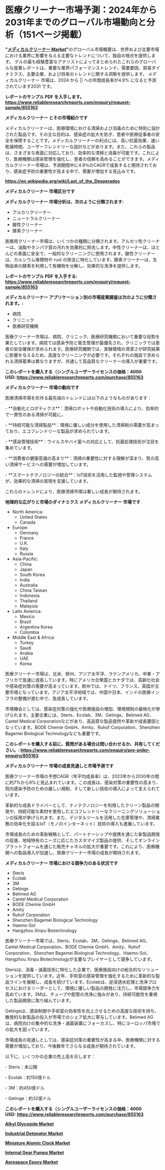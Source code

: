 <p><h1>医療クリーナー市場予測：2024年から2031年までのグローバル市場動向と分析（151ページ掲載）</h1></p><p><strong>"<a href="https://www.reliableresearchreports.com/medical-cleaner-r855163">メディカルクリーナー Market</a>"</strong>のグローバル市場概要は、世界および主要市場における業界に影響を与える主要なトレンドについて、独自の視点を提供します。 デルの最も経験豊富なアナリストによってまとめられたこれらのグローバルな産業レポートは、重要な業界パフォーマンストレンド、需要要因、貿易ダイナミクス、主要企業、および将来のトレンドに関する洞察を提供します。 メディカルクリーナー 市場は、2024 から || への年間成長率が4.9% になると予測されています2031 です。</p>
<p><strong>レポートのサンプル PDF を入手します。</strong><strong><a href="https://www.reliableresearchreports.com/enquiry/request-sample/855163">https://www.reliableresearchreports.com/enquiry/request-sample/855163</a></strong></p>
<p><strong>メディカルクリーナー とその市場紹介です</strong></p>
<p><p>メディカルクリーナーは、医療環境における清掃および消毒のために特別に設計された製品です。その主な目的は、感染症の拡大を防ぎ、患者や医療従事者の安全を保障することです。メディカルクリーナーの利点には、高い抗菌効果、速い乾燥時間、ユーザーフレンドリーな設計などがあります。また、これらの製品は、さまざまな表面に対応しており、効率的な清掃と消毒が可能です。これにより、医療機関は感染管理を強化し、患者の信頼を高めることができます。メディカルクリーナー市場は、予測期間中に4.9％のCAGRで成長すると期待されており、感染症予防の重要性が高まる中で、需要が増加する見込みです。</p><a href="https://en.wikipedia.org/wiki/Last_of_the_Desperados"></a></p>
<p><strong><a href="https://en.wikipedia.org/wiki/Last_of_the_Desperados">https://en.wikipedia.org/wiki/Last_of_the_Desperados</a></strong></p>
<p><strong>メディカルクリーナー&nbsp;市場区分です</strong><strong></strong></p>
<p><strong>メディカルクリーナー 市場分析は、次のように分類されます:</strong>&nbsp;</p>
<p><ul><li>アルカリクリーナー</li><li>ニュートラルクリーナー</li><li>酸性クリーナー</li><li>酵素クリーナー</li></ul></p>
<p><p>医療用クリーナー市場は、いくつかの種類に分類されます。アルカリ性クリーナーは、油脂やタンパク質の汚れを効果的に除去します。中性クリーナーは、ほとんどの表面に安全で、一般的なクリーニングに使用されます。酸性クリーナーは、カルシウム堆積物や rust の除去に特化しています。酵素クリーナーは、生物由来の酵素を利用して有機物を分解し、効果的な洗浄を提供します。</p></p>
<p><strong>レポートのサンプル PDF を入手する: <a href="https://www.reliableresearchreports.com/enquiry/request-sample/855163">https://www.reliableresearchreports.com/enquiry/request-sample/855163</a></strong></p>
<p><strong> メディカルクリーナー アプリケーション別の市場産業調査は次のように分類されます。:</strong></p>
<p><ul><li>病院</li><li>クリニック</li><li>医療研究機関</li></ul></p>
<p><p>医療クリーナー市場は、病院、クリニック、医療研究機関において重要な役割を果たしています。病院では感染予防と衛生管理が最優先され、クリニックでは患者の安全確保が求められます。医療研究機関では、実験環境の清潔さが研究結果に影響を与えるため、高度なクリーニングが必要です。それぞれの施設で求められる清掃基準は異なりますが、共通して高品質なクリーナーの導入が重要です。</p></p>
<p><strong>このレポートを購入する（シングルユーザーライセンスの価格：4000 USD:</strong><strong>&nbsp;<a href="https://www.reliableresearchreports.com/purchase/855163">https://www.reliableresearchreports.com/purchase/855163</a></strong></p>
<p><strong>メディカルクリーナー 市場の動向です</strong></p>
<p><p>医療清掃市場を形作る最先端のトレンドには以下のようなものがあります：</p><p>- **自動化とロボティクス**：清掃ロボットや自動化技術の導入により、効率的で一貫性のある清掃が可能に。</p><p>- **持続可能な清掃製品**：環境に優しい成分を使用した清掃剤の需要が高まっており、エコフレンドリーな製品が求められています。</p><p>- **感染管理技術**：ウイルスやバイ菌への対応として、抗菌処理技術が注目を集めています。</p><p>- **消費者の健康意識の高まり**：清掃の重要性に対する理解が深まり、質の高い清掃サービスへの需要が増加しています。</p><p>- **スマートテクノロジーの統合**：IoT技術を活用した監視や管理システムが、効果的な清掃の実現を支援しています。</p><p>これらのトレンドにより、医療清掃市場は著しい成長が期待されます。</p></p>
<p><strong>地理的な広がりと市場のダイナミクス メディカルクリーナー 市場です</strong></p>
<p><ul>
    <li>
        North America:
        <ul>
            <li>United States</li>
            <li>Canada</li>
        </ul>
    </li>
    <li>
        Europe:
        <ul>
            <li>Germany</li>
            <li>France</li>
            <li>U.K.</li>
            <li>Italy</li>
            <li>Russia</li>
        </ul>
    </li>
    <li>
        Asia-Pacific:
        <ul>
            <li>China</li>
            <li>Japan</li>
            <li>South Korea</li>
            <li>India</li>
            <li>Australia</li>
            <li>China Taiwan</li>
            <li>Indonesia</li>
            <li>Thailand</li>
            <li>Malaysia</li>
        </ul>
    </li>
    <li>
        Latin America:
        <ul>
            <li>Mexico</li>
            <li>Brazil</li>
            <li>Argentina Korea</li>
            <li>Colombia</li>
        </ul>
    </li>
    <li>
        Middle East & Africa:
        <ul>
            <li>Turkey</li>
            <li>Saudi</li>
            <li>Arabia</li>
            <li>UAE</li>
            <li>Korea</li>
        </ul>
    </li>
    </ul></p>
<p><p>医療クリーナー市場は、北米、欧州、アジア太平洋、ラテンアメリカ、中東・アフリカで急速に成長しています。特にアメリカ合衆国とカナダでは、高齢化社会や感染症対策の需要が高まっています。欧州では、ドイツ、フランス、英国が主要市場となっています。アジア太平洋地域では、中国や日本、インドの医療インフラの整備が進む中で、急成長しています。</p><p>市場機会としては、感染症対策の強化や医療施設の増加、環境規制の厳格化が挙げられます。主要企業には、Steris、Ecolab、3M、Getinge、Belimed AG、Cantel Medical Corporationなどがあり、高品質な製品提供や革新が成長要因となっています。BODE Chemie GmbH、Amity、Ruhof Corporation、Shenzhen Bagemei Biological Technologyなども重要です。</p></p>
<p><strong>このレポートを購入する前に、質問がある場合は問い合わせるか、共有してください。:&nbsp;<a href="https://www.reliableresearchreports.com/enquiry/pre-order-enquiry/855163">https://www.reliableresearchreports.com/enquiry/pre-order-enquiry/855163</a></strong></p>
<p><strong>メディカルクリーナー 市場の成長見通しと市場予測です</strong></p>
<p><p>医療クリーナー市場の予想CAGR（年平均成長率）は、2023年から2030年の間に約7%から9%と見込まれています。この成長は、感染対策の重要性の高まり、院内感染予防のための厳しい規制、そして新しい技術の導入によって支えられています。</p><p>革新的な成長ドライバーとして、ナノテクノロジーを利用したクリーン製品の開発や、持続可能な素材を使用したエコフレンドリーなクリーニングソリューションの採用が挙げられます。また、デジタルツールを活用した在庫管理や、清掃業務の効率化を図るIoT（モノのインターネット）技術の導入も進展しています。</p><p>市場成長のための革新戦略として、パートナーシップや提携を通じた新製品開発の促進、地域特有のニーズに応じたカスタマイズ製品の提供、そしてオンラインプラットフォームを通じた販売チャネルの拡大が重要です。これにより、医療機関への製品導入が加速し、医療クリーナー市場の成長が期待されます。</p></p>
<p><strong>メディカルクリーナー 市場における競争力のある状況です</strong></p>
<p><ul><li>Steris</li><li>Ecolab</li><li>3M</li><li>Getinge</li><li>Belimed AG</li><li>Cantel Medical Corporation</li><li>BODE Chemie GmbH</li><li>Amity</li><li>Ruhof Corporation</li><li>Shenzhen Bagemei Biological Technology</li><li>Haemo-Sol</li><li>Hangzhou Xinpu Biotechnology</li></ul></p>
<p><p>医療クリーナー市場では、Steris、Ecolab、3M、Getinge、Belimed AG、Cantel Medical Corporation、BODE Chemie GmbH、Amity、Ruhof Corporation、Shenzhen Bagemei Biological Technology、Haemo-Sol、Hangzhou Xinpu Biotechnologyが主要なプレイヤーとして競争しています。</p><p>Sterisは、消毒・滅菌技術に特化した企業で、医療施設向けの総合的なソリューションを提供しています。近年、手術室の感染管理を強化するために革新的な製品ラインを展開し、成長を続けています。Ecolabは、逆浸透水処理と洗浄プロセスにおけるリーダーとして、環境に優しい製品の開発に注力し、市場競争力を高めています。3Mは、チューブや配管の洗浄に強みがあり、持続可能性を重視した製品開発に取り組んでいます。</p><p>Getingeは、感染制御や手術室の効率性を向上させるための高度な技術を持ち、散発的な新製品の投入が市場でのシェア拡大に寄与しています。Belimed AGは、病院向けの集中的な洗浄・滅菌装置にフォーカスし、特にヨーロッパ市場での拡大を図っています。</p><p>市場成長の見通しとしては、感染症対策の重要性が高まる中、医療機関に対する需要が増加しており、今後数年でさらなる成長が期待されています。</p><p>以下に、いくつかの企業の売上高を示します：</p><p>- Steris：未公開</p><p>- Ecolab：約150億ドル</p><p>- 3M：約450億ドル</p><p>- Getinge：約32億ドル</p></p>
<p><strong>このレポートを購入する（シングルユーザーライセンスの価格：4000 USD:</strong>&nbsp;<strong><a href="https://www.reliableresearchreports.com/purchase/855163">https://www.reliableresearchreports.com/purchase/855163</a></strong></p>
<p><strong><p><a href="https://issuu.com/reportprime-2/docs/alkyl-glycoside-market-size-2030.pp_dbbf8cf0b0bba1">Alkyl Glycoside Market</a></p><p><a href="https://github.com/luckyshygirl/Market-Research-Report-List-6/blob/main/industrial-detonator-market.md">Industrial Detonator Market</a></p><p><a href="https://www.linkedin.com/pulse/exploring-miniature-atomic-clock-market-dynamics-revenue-analysis-qitpf?trackingId=78%2FnTdf7RAqvJWXZgYKUZw%3D%3D">Miniature Atomic Clock Market</a></p><p><a href="https://www.linkedin.com/pulse/global-internal-gear-pumps-market-trends-innovations-forward-looking-kgpvf?trackingId=%2F1Qgebg6QlaufhZOfLx1ug%3D%3D">Internal Gear Pumps Market</a></p><p><a href="https://issuu.com/reportprime-2/docs/aerospace-epoxy-market-size-2030.pp_18af10904908c6">Aerospace Epoxy Market</a></p></strong></p>
